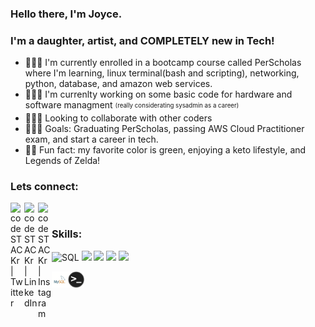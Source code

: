 ### Hello there, I'm Joyce.

### I'm a daughter, artist, and COMPLETELY new in Tech!
- 👩🏽‍🏫 I'm currently enrolled in a bootcamp course called PerScholas where I'm learning, linux terminal(bash and scripting), networking, python, database, and amazon web services.
- 👩🏽‍💻 I'm currenlty working on some basic code for hardware and software managment <sub><sup>(really considerating sysadmin as a career)</sup></sub>
- 🙋🏽‍♀️ Looking to collaborate with other coders 
- 💁🏽‍♀️ Goals: Graduating PerScholas, passing AWS Cloud Practitioner exam, and start a career in tech.
- 🧚🏽 Fun fact: my favorite color is green, enjoying a keto lifestyle, and Legends of Zelda!

### Lets connect:

[<img align="left" alt="codeSTACKr | Twitter" width="22px" src="https://cdn.jsdelivr.net/npm/simple-icons@v3/icons/twitter.svg" />][twitter]
[<img align="left" alt="codeSTACKr | LinkedIn" width="22px" src="https://cdn.jsdelivr.net/npm/simple-icons@v3/icons/linkedin.svg" />][linkedin]
[<img align="left" alt="codeSTACKr | Instagram" width="22px" src="https://cdn.jsdelivr.net/npm/simple-icons@v3/icons/instagram.svg" />][instagram]

<br />

### Skills:

![SQL](https://img.shields.io/badge/-SQL-000000?style=flat&logo=postgresql)
<img src="http://img.shields.io/badge/-Git-F1502F?style=flat&logo=git&logoColor=FFFFFF">
<img src="http://img.shields.io/badge/-Github-000000?style=flat&logo=github&logoColor=FFFFFF">
<img src="https://img.shields.io/badge/-Python-black?style=flat&logo=python&logoColor=white"> 
<img src="http://img.shields.io/badge/-VS%20Code-007ACC?style=flat&logo=visual%20studio%20code&logoColor=white">

[<img align="left" alt="MySQL" width="26px" src="https://raw.githubusercontent.com/github/explore/80688e429a7d4ef2fca1e82350fe8e3517d3494d/topics/mysql/mysql.png" /> ][webdevplaylist]

[<img align="left" alt="Terminal" width="26px" src="https://raw.githubusercontent.com/github/explore/80688e429a7d4ef2fca1e82350fe8e3517d3494d/topics/terminal/terminal.png" />][webdevplaylist]


<br />

[instagram]: https://instagram.com/
[twitter]: https://twitter.com/JoyceJosiePhoto
[linkedin]: https://linkedin.com/in/
[webdevplaylist]: https://github.com/joycejosie/joycejosie